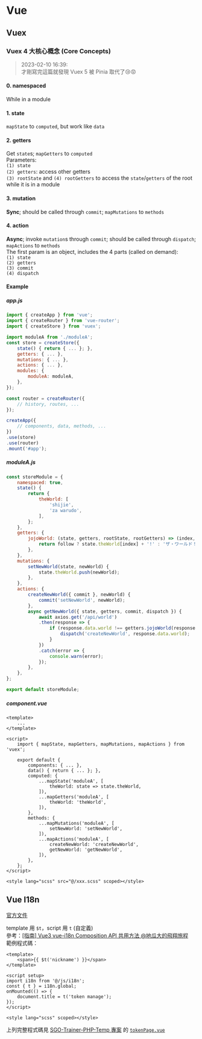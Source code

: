# Vue

## Vuex

### Vuex 4 大核心概念 (Core Concepts)

> 2023-02-10 16:39:  
> 才剛寫完這篇就發現 Vuex 5 被 Pinia 取代了😢😡

#### 0. namespaced

While in a module

#### 1. state

`mapState` to `computed`, but work like `data`

#### 2. getters

Get `state`s; `mapGetters` to `computed`  
Parameters:  
`(1) state`  
`(2) getters`: access other getters  
`(3) rootState` and `(4) rootGetters` to access the `state`/`getters` of the root while it is in a module

#### 3. mutation

**Sync**; should be called through `commit`; `mapMutations` to `methods`

#### 4. action

**Async**; invoke `mutation`s through `commit`; should be called through `dispatch`; `mapActions` to `methods`  
The first param is an object, includes the 4 parts (called on demand):  
`(1) state`  
`(2) getters`  
`(3) commit`  
`(4) dispatch`

#### Example

##### app.js

```javascript
import { createApp } from 'vue';
import { createRouter } from 'vue-router';
import { createStore } from 'vuex';

import moduleA from './moduleA';
const store = createStore({
    state() { return { ... }; },
    getters: { ... },
    mutations: { ... },
    actions: { ... },
    modules: {
        moduleA: moduleA,
    },
});

const router = createRouter({
    // history, routes, ...
});

createApp({
    // components, data, methods, ...
})
.use(store)
.use(router)
.mount('#app');
```

##### moduleA.js

```javascript
const storeModule = {
    namespaced: true,
    state() {
        return {
            theWorld: [
                'shijie',
                'za warudo',
            ],
        };
    },
    getters: {
        jojoWorld: (state, getters, rootState, rootGetters) => (index, follow = true) => {
            return follow ? state.theWorld[index] + '!' : 'ザ・ワールド！';
        },
    },
    mutations: {
        setNewWorld(state, newWorld) {
            state.theWorld.push(newWorld);
        },
    },
    actions: {
        createNewWorld({ commit }, newWorld) {
            commit('setNewWorld', newWorld);
        },
        async getNewWorld({ state, getters, commit, dispatch }) {
            await axios.get('/api/world')
            .then(response => {
                if (response.data.world !== getters.jojoWorld(response.data.index)) {
                    dispatch('createNewWorld', response.data.world);
                }
            })
            .catch(error => {
                console.warn(error);
            });
        },
    },
};

export default storeModule;
```

##### component.vue

```vue
<template>
    ...
</template>

<script>
    import { mapState, mapGetters, mapMutations, mapActions } from 'vuex';

    export default {
        components: { ... },
        data() { return { ... }; },
        computed: {
            ...mapState('moduleA', [
                theWorld: state => state.theWorld,
            ]),
            ...mapGetters('moduleA', [
                theWorld: 'theWorld',
            ]),
        },
        methods: {
            ...mapMutations('moduleA', [
                setNewWorld: 'setNewWorld',
            ]),
            ...mapActions('moduleA', [
                createNewWorld: 'createNewWorld',
                getNewWorld: 'getNewWorld',
            ]),
        },
    };
</script>

<style lang="scss" src="@/xxx.scss" scoped></style>
```

## Vue I18n

[官方文件](https://vue-i18n.intlify.dev/guide/)

template 用 `$t`，script 用 `t` (自定義)  
參考：[[指南] Vue3 vue-i18n Composition API 共用方法 @地瓜大的飛翔旅程](https://smlpoints.com/guide-vue3-vue-i18n-composition-api.html)  
範例程式碼：
```vue
<template>
    <span>{{ $t('nickname') }}</span>
</template>

<script setup>
import i18n from '@/js/i18n';
const { t } = i18n.global;
onMounted(() => {
    document.title = t('token manage');
});
</script>

<style lang="scss" scoped></style>
```
上列完整程式碼見 [SGO-Trainer-PHP-Temp 專案](https://github.com/Wujidadi/SGO-Trainer-PHP-Temp) 的 [`tokenPage.vue`](https://github.com/Wujidadi/SGO-Trainer-PHP-Temp/blob/main/src/resources/js/pages/tokenPage.vue)

